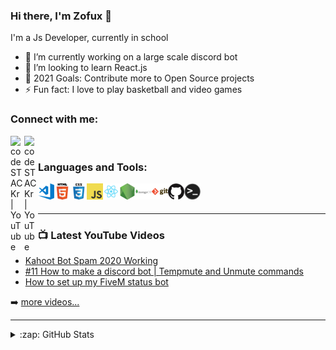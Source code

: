 ### Hi there, I'm Zofux 👋
I'm a Js Developer, currently in school

- 🌱 I’m currently working on a large scale discord bot
- 👯 I’m looking to learn React.js
- 🥅 2021 Goals: Contribute more to Open Source projects
- ⚡ Fun fact: I love to play basketball and video games

### Connect with me:

[<img align="left" alt="codeSTACKr | YouTube" width="22px" src="https://cdn.jsdelivr.net/npm/simple-icons@v3/icons/youtube.svg" />][youtube]
[<img align="left" alt="codeSTACKr | YouTube" width="22px" src="https://cdn.jsdelivr.net/npm/simple-icons@v3/icons/discord.svg" />][discord]

<br />

### Languages and Tools:

<img align="left" alt="Visual Studio Code" width="26px" src="https://raw.githubusercontent.com/github/explore/80688e429a7d4ef2fca1e82350fe8e3517d3494d/topics/visual-studio-code/visual-studio-code.png" />
<img align="left" alt="HTML5" width="26px" src="https://raw.githubusercontent.com/github/explore/80688e429a7d4ef2fca1e82350fe8e3517d3494d/topics/html/html.png" />
<img align="left" alt="CSS3" width="26px" src="https://raw.githubusercontent.com/github/explore/80688e429a7d4ef2fca1e82350fe8e3517d3494d/topics/css/css.png" />
<img align="left" alt="JavaScript" width="26px" src="https://raw.githubusercontent.com/github/explore/80688e429a7d4ef2fca1e82350fe8e3517d3494d/topics/javascript/javascript.png" />
<img align="left" alt="React" width="26px" src="https://raw.githubusercontent.com/github/explore/80688e429a7d4ef2fca1e82350fe8e3517d3494d/topics/react/react.png" />
<img align="left" alt="Node.js" width="26px" src="https://raw.githubusercontent.com/github/explore/80688e429a7d4ef2fca1e82350fe8e3517d3494d/topics/nodejs/nodejs.png" />
<img align="left" alt="MongoDB" width="26px" src="https://raw.githubusercontent.com/github/explore/80688e429a7d4ef2fca1e82350fe8e3517d3494d/topics/mongodb/mongodb.png" />
<img align="left" alt="Git" width="26px" src="https://raw.githubusercontent.com/github/explore/80688e429a7d4ef2fca1e82350fe8e3517d3494d/topics/git/git.png" />
<img align="left" alt="GitHub" width="26px" src="https://raw.githubusercontent.com/github/explore/78df643247d429f6cc873026c0622819ad797942/topics/github/github.png" />
<img align="left" alt="Terminal" width="26px" src="https://raw.githubusercontent.com/github/explore/80688e429a7d4ef2fca1e82350fe8e3517d3494d/topics/terminal/terminal.png" />

<br />
<br />

---

### 📺 Latest YouTube Videos

<!-- YOUTUBE:START -->
- [Kahoot Bot Spam 2020 Working](https://www.youtube.com/watch?v=ec6umwWRpUw)
- [#11 How to make a discord bot | Tempmute and Unmute commands](https://www.youtube.com/watch?v=VoKT0Cekmr8&t=1594s)
- [How to set up my FiveM status bot](https://www.youtube.com/watch?v=9TCCDHT1cTY&t=200s)
<!-- YOUTUBE:END -->

➡️ [more videos...](https://www.youtube.com/channel/UC8kYYf-rv1hEw-Rph257AQg)

---
<details>
  <summary>:zap: GitHub Stats</summary>

  <img align="left" alt="Zofux's GitHub Stats" src="https://github-readme-stats.codestackr.vercel.app/api?username=Zofux&show_icons=true&hide_border=true&theme=radical" />

</details>

[youtube]: https://www.youtube.com/channel/UC8kYYf-rv1hEw-Rph257AQg
[discord]: https://www.youtube.com/channel/UC8kYYf-rv1hEw-Rph257AQg